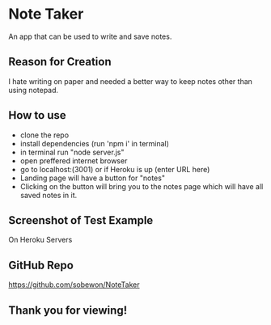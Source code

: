 # Note Taker

An app that can be used to write and save notes.

## Reason for Creation

I hate writing on paper and needed a better way to keep notes other than using notepad.

## How to use
- clone the repo
- install dependencies (run 'npm i' in terminal)
- in terminal run "node server.js"
- open preffered internet browser
- go to localhost:(3001) or if Heroku is up (enter URL here)
- Landing page will have a button for "notes"
- Clicking on the button will bring you to the notes page which will have all saved notes in it.

## Screenshot of Test Example
On Heroku Servers


## GitHub Repo

https://github.com/sobewon/NoteTaker

## Thank you for viewing!